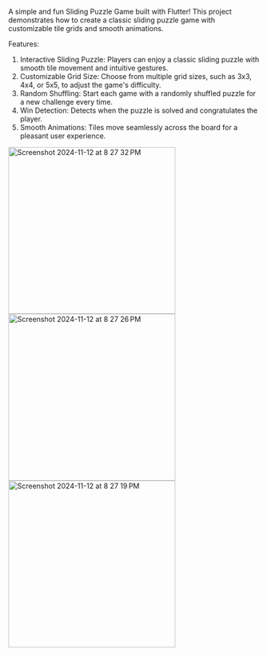 A simple and fun Sliding Puzzle Game built with Flutter! This project demonstrates how to create a classic sliding puzzle game with customizable tile grids and smooth animations.

Features:

1) Interactive Sliding Puzzle: Players can enjoy a classic sliding puzzle with smooth tile movement and intuitive gestures.
2) Customizable Grid Size: Choose from multiple grid sizes, such as 3x3, 4x4, or 5x5, to adjust the game's difficulty.
3) Random Shuffling: Start each game with a randomly shuffled puzzle for a new challenge every time.
4) Win Detection: Detects when the puzzle is solved and congratulates the player.
5) Smooth Animations: Tiles move seamlessly across the board for a pleasant user experience.

<img width="334" alt="Screenshot 2024-11-12 at 8 27 32 PM" src="https://github.com/user-attachments/assets/d24b404e-58bb-4b4c-99ae-195e24a49f36">
<img width="334" alt="Screenshot 2024-11-12 at 8 27 26 PM" src="https://github.com/user-attachments/assets/aeee3294-50e7-4014-8642-7df9cdaf1a92">
<img width="334" alt="Screenshot 2024-11-12 at 8 27 19 PM" src="https://github.com/user-attachments/assets/ebd675d4-1f25-4a8e-9a05-76cbdf1ceb2f">

